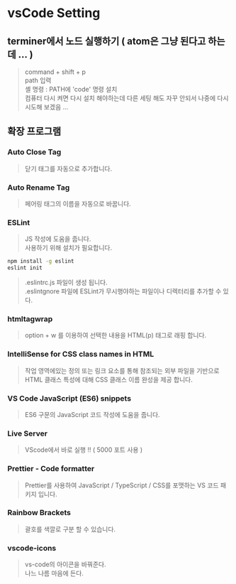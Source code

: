 
# vsCode Setting

## terminer에서 노드 실행하기 ( atom은 그냥 된다고 하는데 ... )
> command + shift + p<br>
> path 입력<br>
> 셸 명령 : PATH에 'code' 명령 설치<br>
> 컴퓨터 다시 켜면 다시 설치 해야하는데 다른 세팅 해도 자꾸 안되서 나중에 다시 시도해 보겠음 ...<br>

## 확장 프로그램 
### Auto Close Tag
> 닫기 태그를 자동으로 추가합니다.<br>

### Auto Rename Tag
>페어링 태그의 이름을 자동으로 바꿉니다.<br>

### ESLint
> JS 작성에 도움을 줍니다.<br>
> 사용하기 위해 설치가 필요합니다.<br>
```bash
npm install -g eslint 
eslint init
```
> .eslintrc.js 파일이 생성 됩니다.<br>
> .eslintgnore 파일에 ESLint가 무시행야하는 파일이나 디렉터리를 추가할 수 있다.  

### htmltagwrap
> option + w 를 이용하여 선택한 내용을 HTML(p) 태그로 래핑 합니다.<br>

### IntelliSense for CSS class names in HTML
> 작업 영역에있는 정의 또는 링크 요소를 통해 참조되는 외부 파일을 기반으로 HTML 클래스 특성에 대해 CSS 클래스 이름 완성을 제공 합니다.<br>

### VS Code JavaScript (ES6) snippets
> ES6 구문의 JavaScript 코드 작성에 도움을 줍니다.<br>

### Live Server
> VScode에서 바로 실행 !! ( 5000 포트 사용 )<br>

### Prettier - Code formatter
> Prettier를 사용하여 JavaScript / TypeScript / CSS를 포맷하는 VS 코드 패키지 입니다.<br>

### Rainbow Brackets
> 괄호를 색깔로 구분 할 수 있습니다.<br>

### vscode-icons
> vs-code의 아이콘을 바꿔준다.  
> 나느 나름 마음에 든다.  
